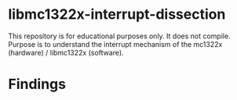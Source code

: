 # libmc1322x-interrupt-dissection
This repository is for educational purposes only. It does not compile. Purpose is to understand the interrupt mechanism of the mc1322x (hardware) / libmc1322x (software). 

# Findings
